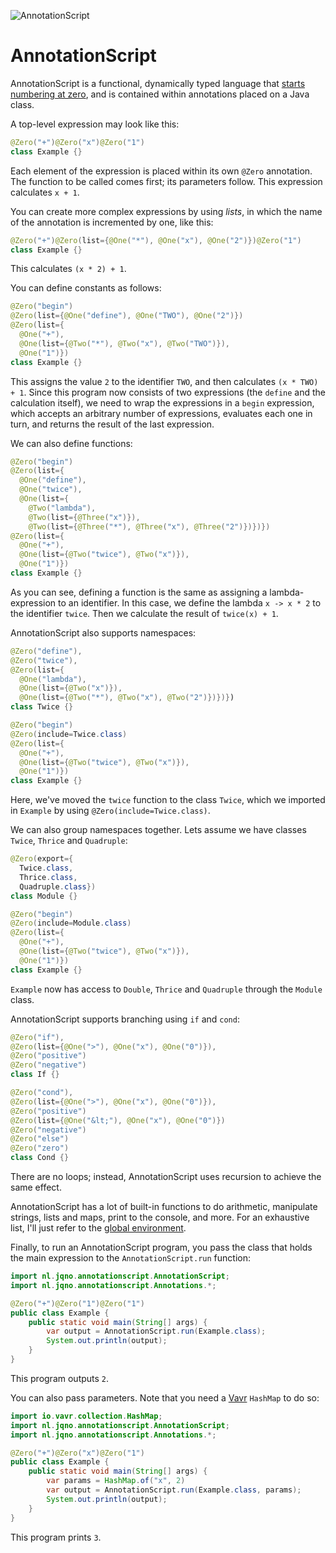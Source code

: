 ![AnnotationScript](https://github.com/jqno/AnnotationScript/workflows/AnnotationScript/badge.svg)

# AnnotationScript

AnnotationScript is a functional, dynamically typed language that [starts numbering at zero](https://www.cs.utexas.edu/users/EWD/transcriptions/EWD08xx/EWD831.html), and is contained within annotations placed on a Java class.

A top-level expression may look like this:

```java
@Zero("+")@Zero("x")@Zero("1")
class Example {}
```

Each element of the expression is placed within its own `@Zero` annotation. The function to be called comes first; its parameters follow. This expression calculates `x + 1`.

You can create more complex expressions by using _lists_, in which the name of the annotation is incremented by one, like this:

```java
@Zero("+")@Zero(list={@One("*"), @One("x"), @One("2")})@Zero("1")
class Example {}
```

This calculates `(x * 2) + 1`.

You can define constants as follows:

```java
@Zero("begin")
@Zero(list={@One("define"), @One("TWO"), @One("2")})
@Zero(list={
  @One("+"),
  @One(list={@Two("*"), @Two("x"), @Two("TWO")}),
  @One("1")})
class Example {}
```

This assigns the value `2` to the identifier `TWO`, and then calculates `(x * TWO) + 1`. Since this program now consists of two expressions (the `define` and the calculation itself), we need to wrap the expressions in a `begin` expression, which accepts an arbitrary number of expressions, evaluates each one in turn, and returns the result of the last expression.

We can also define functions:

```java
@Zero("begin")
@Zero(list={
  @One("define"),
  @One("twice"),
  @One(list={
    @Two("lambda"),
    @Two(list={@Three("x")}),
    @Two(list={@Three("*"), @Three("x"), @Three("2")})})})
@Zero(list={
  @One("+"),
  @One(list={@Two("twice"), @Two("x")}),
  @One("1")})
class Example {}
```

As you can see, defining a function is the same as assigning a lambda-expression to an identifier. In this case, we define the lambda `x -> x * 2` to the identifier `twice`. Then we calculate the result of `twice(x) + 1`.

AnnotationScript also supports namespaces:

```java
@Zero("define"),
@Zero("twice"),
@Zero(list={
  @One("lambda"),
  @One(list={@Two("x")}),
  @One(list={@Two("*"), @Two("x"), @Two("2")})})})
class Twice {}

@Zero("begin")
@Zero(include=Twice.class)
@Zero(list={
  @One("+"),
  @One(list={@Two("twice"), @Two("x")}),
  @One("1")})
class Example {}
```

Here, we've moved the `twice` function to the class `Twice`, which we imported in `Example` by using `@Zero(include=Twice.class)`.

We can also group namespaces together. Lets assume we have classes `Twice`, `Thrice` and `Quadruple`:

```java
@Zero(export={
  Twice.class,
  Thrice.class,
  Quadruple.class})
class Module {}

@Zero("begin")
@Zero(include=Module.class)
@Zero(list={
  @One("+"),
  @One(list={@Two("twice"), @Two("x")}),
  @One("1")})
class Example {}
```

`Example` now has access to `Double`, `Thrice` and `Quadruple` through the `Module` class.

AnnotationScript supports branching using `if` and `cond`:

```java
@Zero("if"),
@Zero(list={@One(">"), @One("x"), @One("0")}),
@Zero("positive")
@Zero("negative")
class If {}

@Zero("cond"),
@Zero(list={@One(">"), @One("x"), @One("0")}),
@Zero("positive")
@Zero(list={@One("&lt;"), @One("x"), @One("0")})
@Zero("negative")
@Zero("else")
@Zero("zero")
class Cond {}
```

There are no loops; instead, AnnotationScript uses recursion to achieve the same effect.

AnnotationScript has a lot of built-in functions to do arithmetic, manipulate strings, lists and maps, print to the console, and more. For an exhaustive list, I'll just refer to the [global environment](https://github.com/jqno/AnnotationScript/blob/fac137d719b084b5fc953006886c58516222d791/src/main/java/nl/jqno/annotationscript/language/GlobalEnvironment.java#L22).

Finally, to run an AnnotationScript program, you pass the class that holds the main expression to the `AnnotationScript.run` function:

```java
import nl.jqno.annotationscript.AnnotationScript;
import nl.jqno.annotationscript.Annotations.*;

@Zero("+")@Zero("1")@Zero("1")
public class Example {
    public static void main(String[] args) {
        var output = AnnotationScript.run(Example.class);
        System.out.println(output);
    }
}
```

This program outputs `2`.

You can also pass parameters. Note that you need a [Vavr](https://www.vavr.io/) `HashMap` to do so:

```java
import io.vavr.collection.HashMap;
import nl.jqno.annotationscript.AnnotationScript;
import nl.jqno.annotationscript.Annotations.*;

@Zero("+")@Zero("x")@Zero("1")
public class Example {
    public static void main(String[] args) {
        var params = HashMap.of("x", 2)
        var output = AnnotationScript.run(Example.class, params);
        System.out.println(output);
    }
}
```

This program prints `3`.

